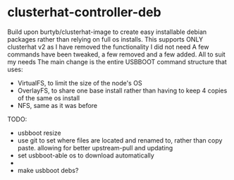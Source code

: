 # clusterhat-controller-deb
Build upon burtyb/clusterhat-image to create easy installable debian packages rather than relying on full os installs.
This supports ONLY clusterhat v2 as I have removed the functionality I did not need
A few commands have been tweaked, a few removed and a few added. All to suit my needs
The main change is the entire USBBOOT command structure that uses:
- VirtualFS, to limit the size of the node's OS 
- OverlayFS, to share one base install rather than having to keep 4 copies of the same os install
- NFS, same as it was before

TODO: 
- usbboot resize
- use git to set where files are located and renamed to, rather than copy paste. allowing for better upstream-pull and updating
- set usbboot-able os to download automatically
- 
- make usbboot debs?
